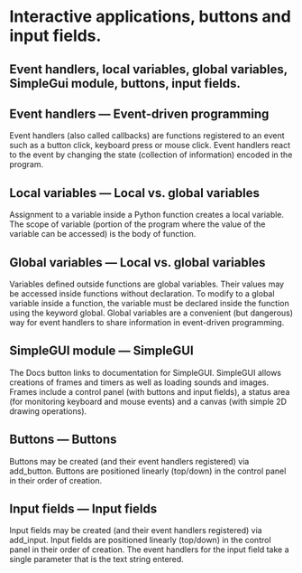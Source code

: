 # Interactive applications, buttons and input fields.
## Event handlers, local variables, global variables, SimpleGui module, buttons, input fields.

Event handlers — Event-driven programming
-------
Event handlers (also called callbacks) are functions registered to an event such as a button click, keyboard press or mouse click.
Event handlers react to the event by changing the state (collection of information) encoded in the program.

Local variables — Local vs. global variables
-------
Assignment to a variable inside a Python function creates a local variable.
The scope of variable (portion of the program where the value of the variable can be accessed) is the body of function.

Global variables — Local vs. global variables
-------
Variables defined outside functions are global variables. Their values may be accessed inside functions without declaration.
To modify to a global variable inside a function, the variable must be declared inside the function using the keyword global.
Global variables are a convenient (but dangerous) way for event handlers to share information in event-driven programming.

SimpleGUI module — SimpleGUI
-------
The Docs button links to documentation for SimpleGUI.
SimpleGUI allows creations of frames and timers as well as loading sounds and images.
Frames include a control panel (with buttons and input fields), a status area (for monitoring keyboard and mouse events) and a canvas (with simple 2D drawing operations).

Buttons — Buttons
-------
Buttons may be created (and their event handlers registered) via add_button.
Buttons are positioned linearly (top/down) in the control panel in their order of creation.

Input fields — Input fields
-------
Input fields may be created (and their event handlers registered) via add_input.
Input fields are positioned linearly (top/down) in the control panel in their order of creation.
The event handlers for the input field take a single parameter that is the text string entered.